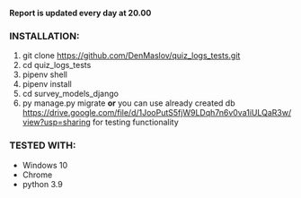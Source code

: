 **Report is updated every day at 20.00**

### INSTALLATION:
1. git clone https://github.com/DenMaslov/quiz_logs_tests.git
2. cd quiz_logs_tests
3. pipenv shell
4. pipenv install
5. cd survey_models_django
6. py manage.py migrate **or** you can use already created db https://drive.google.com/file/d/1JooPutS5fjW9LDqh7n6v0va1iULQaR3w/view?usp=sharing for testing functionality


### TESTED WITH:
* Windows 10
* Chrome
* python 3.9
